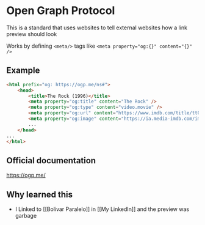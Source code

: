 # Open Graph Protocol

This is a standard that uses websites to tell external websites how a link preview should look

Works by defining `<meta/>` tags like `<meta property="og:{}" content="{}" />`

## Example

```html
<html prefix="og: https://ogp.me/ns#">
    <head>
        <title>The Rock (1996)</title>
        <meta property="og:title" content="The Rock" />
        <meta property="og:type" content="video.movie" />
        <meta property="og:url" content="https://www.imdb.com/title/tt0117500/" />
        <meta property="og:image" content="https://ia.media-imdb.com/images/rock.jpg" />
        ...
    </head>
...
</html>
```

## Official documentation

<https://ogp.me/>

## Why learned this

- I Linked to [[Bolivar Paralelo]] in [[My LinkedIn]] and the preview was garbage
